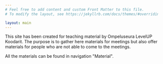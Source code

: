 ```yaml
---
# Feel free to add content and custom Front Matter to this file.
# To modify the layout, see https://jekyllrb.com/docs/themes/#overriding-theme-defaults

layout: main
---
```



This site has been created for teaching material by Ompeluseura LevelUP Koodarit. The purpose is to gather here materials for meetings but also offer materials for people who are not able to come to the meetings.

All the materials can be found in navigation "Material".
